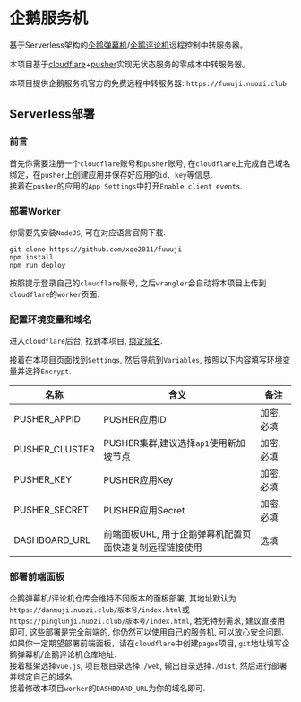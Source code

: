 # 企鹅服务机
基于Serverless架构的[企鹅弹幕机](https://github.com/xqe2011/danmuji)/[企鹅评论机](https://github.com/xqe2011/pinglunji)远程控制中转服务器。

本项目基于[cloudflare](http://cloudflare.com)+[pusher](https://pusher.com)实现无状态服务的零成本中转服务器。

本项目提供企鹅服务机官方的免费远程中转服务器: `https://fuwuji.nuozi.club`

## Serverless部署
### 前言
首先你需要注册一个`cloudflare`账号和`pusher`账号, 在`cloudflare`上完成自己域名绑定，在`pusher`上创建应用并保存好应用的`id`、`key`等信息.  
接着在`pusher`的应用的`App Settings`中打开`Enable client events`.  

### 部署Worker
你需要先安装`NodeJS`, 可在对应语言官网下载.
```
git clone https://github.com/xqe2011/fuwuji
npm install
npm run deploy
```
按照提示登录自己的`cloudflare`账号, 之后`wrangler`会自动将本项目上传到`cloudflare`的`worker`页面.

### 配置环境变量和域名
进入`cloudflare`后台, 找到本项目, [绑定域名](https://developers.cloudflare.com/pages/configuration/custom-domains/).

接着在本项目页面找到`Settings`, 然后导航到`Variables`, 按照以下内容填写环境变量并选择`Encrypt`.


| 名称 | 含义 | 备注 |
| --- | --- | --- |
| PUSHER_APPID | PUSHER应用ID | 加密, 必填 |
| PUSHER_CLUSTER | PUSHER集群,建议选择`ap1`使用新加坡节点 | 加密, 必填 |
| PUSHER_KEY | PUSHER应用Key | 加密, 必填 |
| PUSHER_SECRET | PUSHER应用Secret | 加密, 必填 |
| DASHBOARD_URL | 前端面板URL, 用于企鹅弹幕机配置页面快速复制远程链接使用 | 选填 |

### 部署前端面板
企鹅弹幕机/评论机仓库会维持不同版本的面板部署, 其地址默认为`https://danmuji.nuozi.club/版本号/index.html`或`https://pinglunji.nuozi.club/版本号/index.html`, 若无特别需求, 建议直接用即可, 这些部署是完全前端的, 你仍然可以使用自己的服务机, 可以放心安全问题.  
如果你一定期望部署前端面板，请在`cloudflare`中创建`pages`项目, `git`地址填写企鹅弹幕机/企鹅评论机仓库地址.  
接着框架选择`vue.js`, 项目根目录选择`./web`, 输出目录选择`./dist`, 然后进行部署并绑定自己的域名.  
接着修改本项目`worker`的`DASHBOARD_URL`为你的域名即可.